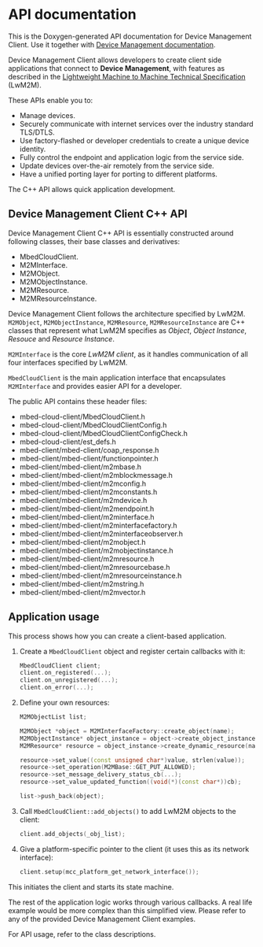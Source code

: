 # API documentation

This is the Doxygen-generated API documentation for Device Management Client.
Use it together with [Device Management documentation](../connecting/index.html).

Device Management Client allows developers to create client side applications that connect to **Device Management**, with features as described in the [Lightweight Machine to Machine Technical Specification](http://www.openmobilealliance.org/release/LightweightM2M/V1_0-20170208-A/OMA-TS-LightweightM2M-V1_0-20170208-A.pdf) (LwM2M).

These APIs enable you to:

- Manage devices.
- Securely communicate with internet services over the industry standard TLS/DTLS.
- Use factory-flashed or developer credentials to create a unique device identity.
- Fully control the endpoint and application logic from the service side.
- Update devices over-the-air remotely from the service side.
- Have a unified porting layer for porting to different platforms.

The C++ API allows quick application development.

## Device Management Client C++ API

Device Management Client C++ API is essentially constructed around following classes, their base classes and derivatives:

* MbedCloudClient.
* M2MInterface.
* M2MObject.
* M2MObjectInstance.
* M2MResource.
* M2MResourceInstance.

Device Management Client follows the architecture specified by LwM2M.
`M2MObject`, `M2MObjectInstance`, `M2MResource`, `M2MResourceInstance` are C++ classes that represent what LwM2M specifies as *Object*, *Object Instance*, *Resouce* and *Resource Instance*.

`M2MInterface` is the core *LwM2M client*, as it handles communication of all four interfaces specified by LwM2M.

`MbedCloudClient` is the main application interface that encapsulates `M2MInterface` and provides easier API for a developer.

The public API contains these header files:

* mbed-cloud-client/MbedCloudClient.h
* mbed-cloud-client/MbedCloudClientConfig.h
* mbed-cloud-client/MbedCloudClientConfigCheck.h
* mbed-cloud-client/est_defs.h
* mbed-client/mbed-client/coap_response.h
* mbed-client/mbed-client/functionpointer.h
* mbed-client/mbed-client/m2mbase.h
* mbed-client/mbed-client/m2mblockmessage.h
* mbed-client/mbed-client/m2mconfig.h
* mbed-client/mbed-client/m2mconstants.h
* mbed-client/mbed-client/m2mdevice.h
* mbed-client/mbed-client/m2mendpoint.h
* mbed-client/mbed-client/m2minterface.h
* mbed-client/mbed-client/m2minterfacefactory.h
* mbed-client/mbed-client/m2minterfaceobserver.h
* mbed-client/mbed-client/m2mobject.h
* mbed-client/mbed-client/m2mobjectinstance.h
* mbed-client/mbed-client/m2mresource.h
* mbed-client/mbed-client/m2mresourcebase.h
* mbed-client/mbed-client/m2mresourceinstance.h
* mbed-client/mbed-client/m2mstring.h
* mbed-client/mbed-client/m2mvector.h

## Application usage

This process shows how you can create a client-based application.

1. Create a `MbedCloudClient` object and register certain callbacks with it:

   ```.cpp
   MbedCloudClient client;
   client.on_registered(...);
   client.on_unregistered(...);
   client.on_error(...);
   ```

2. Define your own resources:

   ```.cpp
   M2MObjectList list;

   M2MObject *object = M2MInterfaceFactory::create_object(name);
   M2MObjectInstance* object_instance = object->create_object_instance(instance_id);
   M2MResource* resource = object_instance->create_dynamic_resource(name, resource_type, data_type, observable);

   resource->set_value((const unsigned char*)value, strlen(value));
   resource->set_operation(M2MBase::GET_PUT_ALLOWED);
   resource->set_message_delivery_status_cb(...);
   resource->set_value_updated_function((void(*)(const char*))cb);

   list->push_back(object);
   ```

3. Call `MbedCloudClient::add_objects()` to add LwM2M objects to the client:

   ```.cpp
   client.add_objects(_obj_list);
   ```

4. Give a platform-specific pointer to the client (it uses this as its network interface):

   ```.cpp
   client.setup(mcc_platform_get_network_interface());
   ```

  This initiates the client and starts its state machine.


The rest of the application logic works through various callbacks. A real life example would be more complex than this simplified view.
Please refer to any of the provided Device Management Client examples.

For API usage, refer to the class descriptions.
